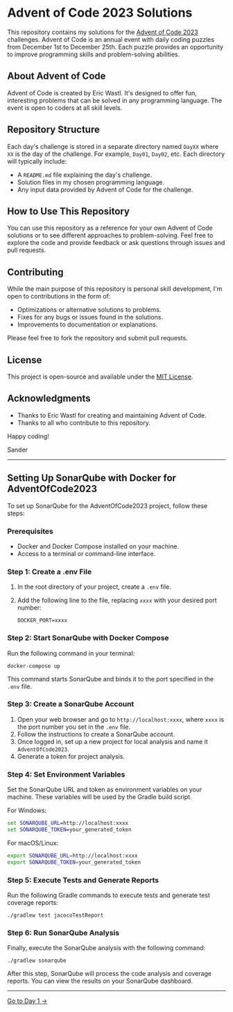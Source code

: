 # Advent of Code 2023 Solutions

This repository contains my solutions for the [Advent of Code 2023](https://adventofcode.com/2023) challenges. Advent of Code is an annual event with daily coding puzzles from December 1st to December 25th. Each puzzle provides an opportunity to improve programming skills and problem-solving abilities.

## About Advent of Code

Advent of Code is created by Eric Wastl. It's designed to offer fun, interesting problems that can be solved in any programming language. The event is open to coders at all skill levels.

## Repository Structure

Each day's challenge is stored in a separate directory named `DayXX` where `XX` is the day of the challenge. For example, `Day01`, `Day02`, etc. Each directory will typically include:

- A `README.md` file explaining the day's challenge.
- Solution files in my chosen programming language.
- Any input data provided by Advent of Code for the challenge.

## How to Use This Repository

You can use this repository as a reference for your own Advent of Code solutions or to see different approaches to problem-solving. Feel free to explore the code and provide feedback or ask questions through issues and pull requests.

## Contributing

While the main purpose of this repository is personal skill development, I'm open to contributions in the form of:

- Optimizations or alternative solutions to problems.
- Fixes for any bugs or issues found in the solutions.
- Improvements to documentation or explanations.

Please feel free to fork the repository and submit pull requests.

## License

This project is open-source and available under the [MIT License](https://en.wikipedia.org/wiki/MIT_License).

## Acknowledgments

- Thanks to Eric Wastl for creating and maintaining Advent of Code.
- Thanks to all who contribute to this repository.

Happy coding!

Sander

---


## Setting Up SonarQube with Docker for AdventOfCode2023

To set up SonarQube for the AdventOfCode2023 project, follow these steps:

### Prerequisites
- Docker and Docker Compose installed on your machine.
- Access to a terminal or command-line interface.

### Step 1: Create a .env File
1. In the root directory of your project, create a `.env` file.
2. Add the following line to the file, replacing `xxxx` with your desired port number:

   ```
   DOCKER_PORT=xxxx
   ```

### Step 2: Start SonarQube with Docker Compose
Run the following command in your terminal:

```
docker-compose up
```

This command starts SonarQube and binds it to the port specified in the `.env` file.

### Step 3: Create a SonarQube Account
1. Open your web browser and go to `http://localhost:xxxx`, where `xxxx` is the port number you set in the `.env` file.
2. Follow the instructions to create a SonarQube account.
3. Once logged in, set up a new project for local analysis and name it `AdventOfCode2023`.
4. Generate a token for project analysis.

### Step 4: Set Environment Variables
Set the SonarQube URL and token as environment variables on your machine. These variables will be used by the Gradle build script.

For Windows:
```cmd
set SONARQUBE_URL=http://localhost:xxxx
set SONARQUBE_TOKEN=your_generated_token
```

For macOS/Linux:
```bash
export SONARQUBE_URL=http://localhost:xxxx
export SONARQUBE_TOKEN=your_generated_token
```

### Step 5: Execute Tests and Generate Reports
Run the following Gradle commands to execute tests and generate test coverage reports:

```
./gradlew test jacocoTestReport
```

### Step 6: Run SonarQube Analysis
Finally, execute the SonarQube analysis with the following command:

```
./gradlew sonarqube
```

After this step, SonarQube will process the code analysis and coverage reports. You can view the results on your SonarQube dashboard.


---

[Go to Day 1 →](app/src/main/resources/day01/README.md)
